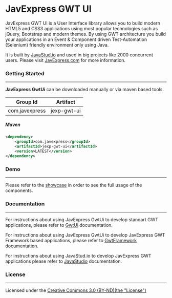 # JavExpress GWT UI

JavExpress GWT UI is a User Interface library allows you to build modern HTML5 and CSS3 applications using most popular technologies such as jQuery, Bootstrap and modern themes. By using GWT architecture you build your applications in an Event & Component driven Test-Automation (Selenium) friendly environment only using Java. 

It is built by [JavaStud.io](http://www.javastud.io) and used in big projects like 2000 concurrent users. Please visit [JavExpress.com](http://www.javexpress.com/jexpgwtui.html) for more information.


### Getting Started
***

**JavExpress GwtUi** can be downloaded manually or via maven based tools.  

Group Id | Artifact
------------ | -------------
com.javexpress|jexp-gwt-ui


##### Maven

```xml
<dependency>  
    <groupId>com.javexpress</groupId>  
    <artifactId>jexp-gwt-ui</artifactId>  
    <version>LATEST</version>
</dependency>  
```

### Demo
***
Please refer to the [showcase](http://dev.javastud.io:16580/showcase/JexpGwtShowcase.html) in order to see the full usage of the components.

### Documentation
***
For instructions about using JavExpress GwtUi to develop standart GWT applications, please refer to 
[GwtUi](http://dev.javastud.io:16528/display/JGF/4.+GwtUi+Library) documentation.

For instructions about using JavExpress GwtUi to develop JavExpress GWT Framework based applications, please refer to 
[GwtFramework](http://dev.javastud.io:16528/display/JGF/JavExpress+Gwt+Framework) documentation.

For instructions about using JavaStud.io to develop JavExpress GWT applications  please refer to 
[JavaStudio](http://dev.javastud.io:16528/display/JVSTD/Getting+started) documentation.


### License
***
Licensed under the [Creative Commons 3.0 (BY-ND)(the "License")](http://creativecommons.org/licenses/by-nd/3.0/)

